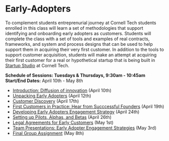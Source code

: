 # Early-Adopters
To complement students entreprenurial journey at Cornell Tech students enrolled in this class will learn a set of methodologies that support identifying and onboarding early adopters as customers. Students will complete the class with a set of tools and examples of real contracts, frameworks, and system and process designs that can be used to help support them in acquiring their very first customer. In addition to the tools to support customer acquisition, students will make an attempt at acquiring their first customer for a real or hypothetical startup that is being built in [Startup Studio](https://github.com/cornelltech/startup-studio/wiki) at Cornell Tech. 

**Schedule of Sessions: Tuesdays & Thursdays, 9:30am - 10:45am**   
**Start/End Dates:** April 10th - May 8th

* [Introduction: Diffusion of innovation]() (April 10th)
* [Unpacking Early Adopters]() (April 12th)
* [Customer Discovery]() (April 17th)
* [First Customers in Practice: Hear from Succcessful Founders]() (April 19th)
* [Developing Early Adopters Engagement Strategy]() (April 24th)
* [Setting up Pilots, Alphas, and Betas]() (April 26th)
* [Legal Agreements for Early Customers]() (May 1st)
* [Team Presentations: Early Adopter Engagement Strategies]() (May 3rd)
* [Final Group Assignment]() (May 8th)
